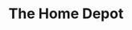 ---
title: "The Home Depot"
url: /inglewood/the-home-depot-south-la-cienega-boulevard/
shop: doityourself
---